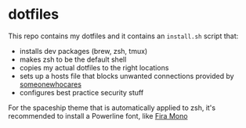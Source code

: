 # dotfiles

This repo contains my dotfiles and it contains an `install.sh` script that:
- installs dev packages (brew, zsh, tmux)
- makes zsh to be the default shell
- copies my actual dotfiles to the right locations
- sets up a hosts file that blocks unwanted connections provided by [someonewhocares](https://www.someonewhocares.org/hosts/hosts)
- configures best practice security stuff

For the spaceship theme that is automatically applied to zsh, it's recommended to install a Powerline font, like [Fira Mono](https://github.com/powerline/fonts/tree/master/FiraMono)
